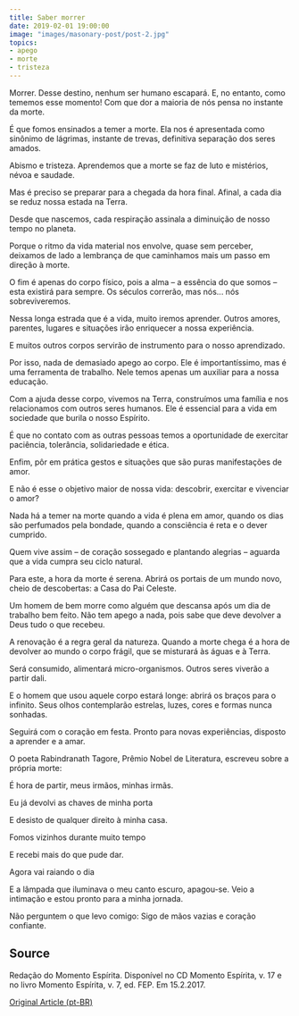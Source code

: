 ```yaml
---
title: Saber morrer
date: 2019-02-01 19:00:00
image: "images/masonary-post/post-2.jpg"
topics: 
- apego
- morte
- tristeza
---
```


Morrer. Desse destino, nenhum ser humano escapará. E, no entanto, como tememos
esse momento! Com que dor a maioria de nós pensa no instante da morte.

É que fomos ensinados a temer a morte. Ela nos é apresentada como sinônimo de
lágrimas, instante de trevas, definitiva separação dos seres amados.

Abismo e tristeza. Aprendemos que a morte se faz de luto e mistérios, névoa e
saudade.

Mas é preciso se preparar para a chegada da hora final. Afinal, a cada dia se
reduz nossa estada na Terra.

Desde que nascemos, cada respiração assinala a diminuição de nosso tempo no
planeta.

Porque o ritmo da vida material nos envolve, quase sem perceber, deixamos de
lado a lembrança de que caminhamos mais um passo em direção à morte.

O fim é apenas do corpo físico, pois a alma – a essência do que somos – esta
existirá para sempre. Os séculos correrão, mas nós... nós sobreviveremos.

Nessa longa estrada que é a vida, muito iremos aprender. Outros amores,
parentes, lugares e situações irão enriquecer a nossa experiência.

E muitos outros corpos servirão de instrumento para o nosso aprendizado.

Por isso, nada de demasiado apego ao corpo. Ele é importantíssimo, mas é uma
ferramenta de trabalho. Nele temos apenas um auxiliar para a nossa educação.

Com a ajuda desse corpo, vivemos na Terra, construímos uma família e nos
relacionamos com outros seres humanos. Ele é essencial para a vida em sociedade
que burila o nosso Espírito.

É que no contato com as outras pessoas temos a oportunidade de exercitar
paciência, tolerância, solidariedade e ética.

Enfim, pôr em prática gestos e situações que são puras manifestações de amor.

E não é esse o objetivo maior de nossa vida: descobrir, exercitar e vivenciar o
amor?

Nada há a temer na morte quando a vida é plena em amor, quando os dias são
perfumados pela bondade, quando a consciência é reta e o dever cumprido.

Quem vive assim – de coração sossegado e plantando alegrias – aguarda que a
vida cumpra seu ciclo natural.

Para este, a hora da morte é serena. Abrirá os portais de um mundo novo, cheio
de descobertas: a Casa do Pai Celeste.

Um homem de bem morre como alguém que descansa após um dia de trabalho bem
feito. Não tem apego a nada, pois sabe que deve devolver a Deus tudo o que
recebeu.

A renovação é a regra geral da natureza. Quando a morte chega é a hora de
devolver ao mundo o corpo frágil, que se misturará às águas e à Terra.

Será consumido, alimentará micro-organismos. Outros seres viverão a partir
dali.

E o homem que usou aquele corpo estará longe: abrirá os braços para o infinito.
Seus olhos contemplarão estrelas, luzes, cores e formas nunca sonhadas.

Seguirá com o coração em festa. Pronto para novas experiências, disposto a
aprender e a amar.

O poeta Rabindranath Tagore, Prêmio Nobel de Literatura, escreveu sobre a
própria morte:

É hora de partir, meus irmãos, minhas irmãs.

Eu já devolvi as chaves de minha porta

E desisto de qualquer direito à minha casa.

Fomos vizinhos durante muito tempo

E recebi mais do que pude dar.

Agora vai raiando o dia

E a lâmpada que iluminava o meu canto escuro, apagou-se. Veio a intimação e
estou pronto para a minha jornada.

Não perguntem o que levo comigo: Sigo de mãos vazias e coração confiante.

## Source
Redação do Momento Espírita.
Disponível no CD Momento Espírita, v. 17 e
no livro Momento Espírita, v. 7, ed. FEP.
Em 15.2.2017. 

[Original Article (pt-BR)](http://www.momento.com.br/pt/ler_texto.php?id=5028)

